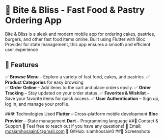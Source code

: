 # 🍔 Bite & Bliss - Fast Food & Pastry Ordering App

Bite & Bliss is a sleek and modern mobile app for ordering cakes, pastries, burgers, and other fast food items online. Built using Flutter with Bloc Provider for state management, this app ensures a smooth and efficient user experience

## 🚀 Features
✅ **Browse Menu** – Explore a variety of fast food, cakes, and pastries.
✅ **Product Categories** for easy browsing  
✅ **Order Online** – Add items to the cart and place orders easily.
✅ **Order Tracking** – Stay updated on your order status.
✅ **Favorites & Wishlist** – Save your favorite items for quick access.
✅ **User Authentication** – Sign up, log in, and manage your profile.

##🛠️ Technologies Used
**Flutter** – Cross-platform mobile development
**Bloc Provider** – State management
**Dart** – Programming language
##📩 Contact & Support
**💬** Feel free to reach out if you have any questions!
**📧** Email: mdsiamhosaain0@gmail.com
**🔗** GitHub: siamhossain0
##📸 Screenshots

